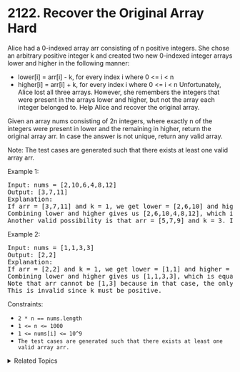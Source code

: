 # 2122. Recover the Original Array<br> Hard

Alice had a 0-indexed array arr consisting of n positive integers. She chose an arbitrary positive integer k and created two new 0-indexed integer arrays lower and higher in the following manner:

- lower[i] = arr[i] - k, for every index i where 0 <= i < n
- higher[i] = arr[i] + k, for every index i where 0 <= i < n
Unfortunately, Alice lost all three arrays. However, she remembers the integers that were present in the arrays lower and higher, but not the array each integer belonged to. Help Alice and recover the original array.

Given an array nums consisting of 2n integers, where exactly n of the integers were present in lower and the remaining in higher, return the original array arr. In case the answer is not unique, return any valid array.

Note: The test cases are generated such that there exists at least one valid array arr.

Example 1:

<pre>
Input: nums = [2,10,6,4,8,12]
Output: [3,7,11]
Explanation:
If arr = [3,7,11] and k = 1, we get lower = [2,6,10] and higher = [4,8,12].
Combining lower and higher gives us [2,6,10,4,8,12], which is a permutation of nums.
Another valid possibility is that arr = [5,7,9] and k = 3. In that case, lower = [2,4,6] and higher = [8,10,12].
</pre>

Example 2:

<pre>
Input: nums = [1,1,3,3]
Output: [2,2]
Explanation:
If arr = [2,2] and k = 1, we get lower = [1,1] and higher = [3,3].
Combining lower and higher gives us [1,1,3,3], which is equal to nums.
Note that arr cannot be [1,3] because in that case, the only possible way to obtain [1,1,3,3] is with k = 0.
This is invalid since k must be positive.
</pre>

Constraints:

- `2 * n == nums.length`
- `1 <= n <= 1000`
- `1 <= nums[i] <= 10^9`
- `The test cases are generated such that there exists at least one valid array arr.`

<details>

<summary> Related Topics </summary>

-   `Array`
-   `Sorting`

</details>
